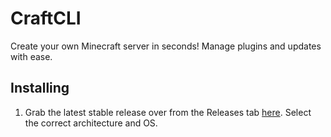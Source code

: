 # CraftCLI
Create your own Minecraft server in seconds! Manage plugins
and updates with ease.

## Installing
1. Grab the latest stable release over from the Releases tab
[here](https://github.com/AwesomeBFM/CraftCLI/releases). Select the correct architecture and OS.


